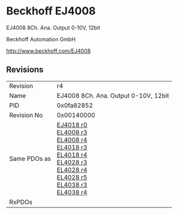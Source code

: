 # Beckhoff EJ4008

EJ4008 8Ch. Ana. Output 0-10V, 12bit

Beckhoff Automation GmbH

http://www.beckhoff.com/EJ4008

## Revisions
<table>
<tr>
<td>Revision</td>
<td>r4</td>
</tr>
<tr>
<td>Name</td>
<td>EJ4008 8Ch. Ana. Output 0-10V, 12bit</td>
</tr>
<tr>
<td>PID</td>
<td>0x0fa82852</td>
</tr>
<tr>
<td>Revision No</td>
<td>0x00140000</td>
</tr>
<tr>
<td>Same PDOs as</td>
<td><a href="EJ4018.md">EJ4018 r0</a><br/><a href="EL4008.md">EL4008 r3</a><br/><a href="EL4008.md">EL4008 r4</a><br/><a href="EL4018.md">EL4018 r3</a><br/><a href="EL4018.md">EL4018 r4</a><br/><a href="EL4028.md">EL4028 r3</a><br/><a href="EL4028.md">EL4028 r4</a><br/><a href="EL4028.md">EL4028 r5</a><br/><a href="EL4038.md">EL4038 r3</a><br/><a href="EL4038.md">EL4038 r4</a></td>
</tr>
<tr>
<td>RxPDOs</td>
<td></td>
</tr>
</table>
